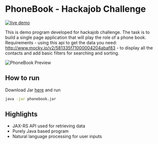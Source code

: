 # PhoneBook - Hackajob Challenge

[![live demo](https://img.shields.io/badge/demo-online-green.svg)](https://dl.dropboxusercontent.com/s/8jr80msud5xzx3m/phonebook.jar?dl=0)


This is demo program developed for hackajob challenge. The task is to build a single page application that will play the role of a phone book.  Requirements - using this api to get the data you need: http://www.mocky.io/v2/581335f71000004204abaf83 - to display all the contacts and add basic filters for searching and sorting.

![PhoneBook Preview](https://dl.dropboxusercontent.com/s/h66p0mgu1iyftwm/phonebook.png?dl=0)

## How to run

Download Jar [here](https://dl.dropboxusercontent.com/s/8jr80msud5xzx3m/phonebook.jar?dl=0) and run

```bash
java -jar phonebook.jar
```

## Highlights
- JAX-RS API used for retrieving data
- Purely Java based program
- Natural language processing for user inputs
